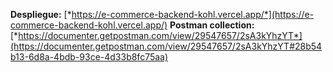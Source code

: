 **Despliegue:**  [*https://e-commerce-backend-kohl.vercel.app/*](https://e-commerce-backend-kohl.vercel.app/)
**Postman collection:**  [*https://documenter.getpostman.com/view/29547657/2sA3kYhzYT*](https://documenter.getpostman.com/view/29547657/2sA3kYhzYT#28b54b13-6d8a-4bdb-93ce-4d33b8fc75aa)